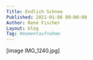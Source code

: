 ```yaml
---
Title: Endlich Schnee
Published: 2021-01-06 00:00:00
Author: René Fischer
Layout: blog
Tag: #momentaufnahme
---
```

[image IMG_1240.jpg]